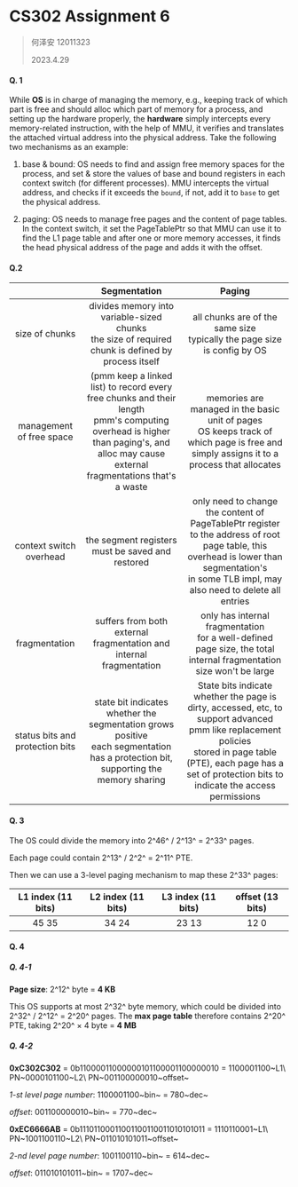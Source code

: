 # CS302 Assignment 6

> 何泽安 12011323
>
> 2023.4.29

#### Q. 1

While **OS** is in charge of managing the memory, e.g., keeping track of which part is free and should alloc which part of memory for a process, and setting up the hardware properly, the **hardware** simply intercepts every memory-related instruction, with the help of MMU, it verifies and translates the attached virtual address into the physical address. Take the following two mechanisms as an example:

1. base & bound: OS needs to find and assign free memory spaces for the process, and set \& store the values of base and bound registers in each context switch (for different processes). MMU intercepts the virtual address, and checks if it exceeds the `bound`, if not, add it to `base` to get the physical address.

2. paging: OS needs to manage free pages and the content of page tables. In the context switch, it set the PageTablePtr so that MMU can use it to find the L1 page table and after one or more memory accesses, it finds the head physical address of the page and adds it with the offset.



#### Q.2

|                                 |                         Segmentation                         |                            Paging                            |
| :-----------------------------: | :----------------------------------------------------------: | :----------------------------------------------------------: |
|         size of chunks          | divides memory into variable-sized chunks<br>the size of required chunk is defined by process itself | all chunks are of the same size<br>typically the page size is config by OS |
|    management of free space     | (pmm keep a linked list) to record every free chunks and their length<br>pmm's computing overhead is higher than paging's, and alloc may cause external fragmentations that's a waste | memories are managed in the basic unit of pages<br>OS keeps track of which page is free and simply assigns it to a process that allocates |
|     context switch overhead     |       the segment registers must be saved and restored       | only need to change the content of PageTablePtr register to the address of root page table, this overhead is lower than segmentation's<br>in some TLB impl, may also need to delete all entries |
|          fragmentation          | suffers from both external fragmentation and internal fragmentation | only has internal fragmentation<br>for a well-defined page size, the total internal fragmentation size won't be large |
| status bits and protection bits | state bit indicates whether the segmentation grows positive<br>each segmentation has a protection bit, supporting the memory sharing | State bits indicate whether the page is dirty, accessed, etc, to support advanced pmm like replacement policies<br>stored in page table (PTE), each page has a set of protection bits to indicate the access permissions |



#### Q. 3

The OS could divide the memory into 2^46^ / 2^13^ = 2^33^ pages.

Each page could contain 2^13^ / 2^2^ = 2^11^ PTE.

Then we can use a 3-level paging mechanism to map these 2^33^ pages:

|     L1 index (11 bits)      |    L2 index (11 bits)     |     L3 index (11 bits)     |    offset (13 bits)     |
| :-------------------------: | :-----------------------: | :------------------------: | :---------------------: |
| 45                       35 | 34                     24 | 23                      13 | 12                    0 |



#### Q. 4

##### Q. 4-1

**Page size**: 2^12^ byte = **4 KB**

This OS supports at most 2^32^ byte memory, which could be divided into 2^32^ / 2^12^ = 2^20^ pages. The **max page table** therefore contains 2^20^ PTE, taking 2^20^ $\times$ 4 byte = **4 MB**

##### Q. 4-2

**0xC302C302** = 0b11000011000000101100001100000010 = 1100001100~L1\ PN~0000101100~L2\ PN~001100000010~offset~

*1-st level page number*: 1100001100~bin~ = 780~dec~

*offset*:  001100000010~bin~ = 770~dec~

**0xEC6666AB** = 0b11101100011001100110011010101011 = 1110110001~L1\ PN~1001100110~L2\ PN~011010101011~offset~

*2-nd level page number*: 1001100110~bin~ = 614~dec~

*offset*:  011010101011~bin~ = 1707~dec~
